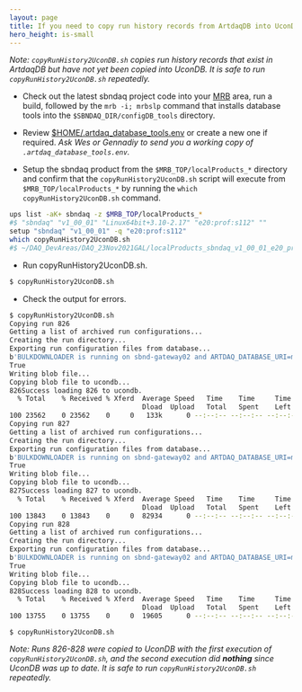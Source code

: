 ```yaml
---
layout: page
title: If you need to copy run history records from ArtdaqDB into UconDB, you may follow the procedure, as described below.
hero_height: is-small
---
```


_Note: ```copyRunHistory2UconDB.sh``` copies run history records that exist in ArtdaqDB but have not yet been copied into UconDB. It is safe to run ```copyRunHistory2UconDB.sh``` repeatedly._

* Check out the latest sbndaq project code into your [MRB](https://sbnsoftware.github.io/sbn_online_wiki/Installation) area, run a build, followed by the ```mrb -i; mrbslp``` command that installs database tools into the ```$SBNDAQ_DIR/configDB_tools``` directory.

* Review [$HOME/.artdaq_database_tools.env](https://github.com/SBNSoftware/sbndaq/blob/feature/dbtools/configDB_tools/config/artdaq_database_tools.env.example) or create a new one if required. _Ask Wes or Gennadiy to send you a working copy of ```.artdaq_database_tools.env```._

* Setup the sbndaq product from the ```$MRB_TOP/localProducts_*``` directory and confirm that the ```copyRunHistory2UconDB.sh``` script will execute from ```$MRB_TOP/localProducts_*```  by running the ```which copyRunHistory2UconDB.sh``` command.

```bash
ups list -aK+ sbndaq -z $MRB_TOP/localProducts_*
#$ "sbndaq" "v1_00_01" "Linux64bit+3.10-2.17" "e20:prof:s112" ""
setup "sbndaq" "v1_00_01" -q "e20:prof:s112"
which copyRunHistory2UconDB.sh
#$ ~/DAQ_DevAreas/DAQ_23Nov2021GAL/localProducts_sbndaq_v1_00_01_e20_prof_s112/sbndaq/v1_00_01/configDB_tools/copyRunHistory2UconDB.sh
```

* Run copyRunHistory2UconDB.sh.

```bash
$ copyRunHistory2UconDB.sh
```

* Check the output for errors.

```bash
$ copyRunHistory2UconDB.sh
Copying run 826
Getting a list of archived run configurations...
Creating the run directory...
Exporting run configuration files from database...
b'BULKDOWNLOADER is running on sbnd-gateway02 and ARTDAQ_DATABASE_URI=mongodb://sbnd-db01.fnal.gov:28058,sbnd-db02.fnal.gov:28058,mongodb-p02.fnal.gov:27018/sbnd_db_archive?replicaSet=sbnddaqprd\nDownloaded 12 files with 8 threads in 231 msecs.\nAvarage file load time is 154 msecs.'
True
Writing blob file...
Copying blob file to ucondb...
826Success loading 826 to ucondb.
  % Total    % Received % Xferd  Average Speed   Time    Time     Time  Current
                                 Dload  Upload   Total   Spent    Left  Speed
100 23562    0 23562    0     0   133k      0 --:--:-- --:--:-- --:--:--  134k
Copying run 827
Getting a list of archived run configurations...
Creating the run directory...
Exporting run configuration files from database...
b'BULKDOWNLOADER is running on sbnd-gateway02 and ARTDAQ_DATABASE_URI=mongodb://sbnd-db01.fnal.gov:28058,sbnd-db02.fnal.gov:28058,mongodb-p02.fnal.gov:27018/sbnd_db_archive?replicaSet=sbnddaqprd\nDownloaded 10 files with 8 threads in 203 msecs.\nAvarage file load time is 162 msecs.'
True
Writing blob file...
Copying blob file to ucondb...
827Success loading 827 to ucondb.
  % Total    % Received % Xferd  Average Speed   Time    Time     Time  Current
                                 Dload  Upload   Total   Spent    Left  Speed
100 13843    0 13843    0     0  82934      0 --:--:-- --:--:-- --:--:-- 83391
Copying run 828
Getting a list of archived run configurations...
Creating the run directory...
Exporting run configuration files from database...
b'BULKDOWNLOADER is running on sbnd-gateway02 and ARTDAQ_DATABASE_URI=mongodb://sbnd-db01.fnal.gov:28058,sbnd-db02.fnal.gov:28058,mongodb-p02.fnal.gov:27018/sbnd_db_archive?replicaSet=sbnddaqprd\nDownloaded 12 files with 8 threads in 237 msecs.\nAvarage file load time is 158 msecs.'
True
Writing blob file...
Copying blob file to ucondb...
828Success loading 828 to ucondb.
  % Total    % Received % Xferd  Average Speed   Time    Time     Time  Current
                                 Dload  Upload   Total   Spent    Left  Speed
100 13755    0 13755    0     0  19605      0 --:--:-- --:--:-- --:--:-- 19594
```

```
$ copyRunHistory2UconDB.sh
```

_Note: Runs 826-828 were copied to UconDB with the first execution of ```copyRunHistory2UconDB.sh```, and the second execution did **nothing** since UconDB was up to date. It is safe to run ```copyRunHistory2UconDB.sh``` repeatedly._
